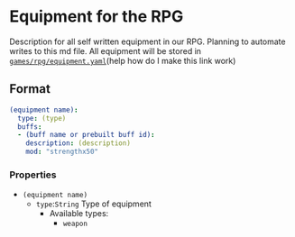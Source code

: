 # Equipment for the RPG

Description for all self written equipment in our RPG. Planning to automate writes to this md file. All equipment will be stored in [`games/rpg/equipment.yaml`](/edit/#!/clyde-bois?path=games%2Frpg%2Fequipment.yaml%3A4%3A39)(help how do I make this link work)

## Format

```yaml
(equipment name):
  type: (type)
  buffs:
  - (buff name or prebuilt buff id):
    description: (description)
    mod: "strengthx50"
```

### Properties

- `(equipment name)`
  - `type`:`String` Type of equipment
    - Available types:
      - `weapon`
